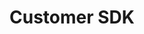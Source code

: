 ---
title: "Customer SDK"
menuTitle: "Chat Widget<br/>Customer SDK"
desc: "If our default widget is not enough, build your own with this easy-to-use JS library."
tagline: "Build your own Chat Widget"
color: "#f5a623"
type: "widget"
compatible: false
hideSearch: true
weight: 1
---